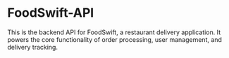 # FoodSwift-API
This is the backend API for FoodSwift, a restaurant delivery application. It powers the core functionality of order processing, user management, and delivery tracking.
